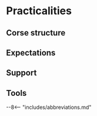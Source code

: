 # Practicalities

## Corse structure

## Expectations

## Support

## Tools



--8<-- "includes/abbreviations.md"
